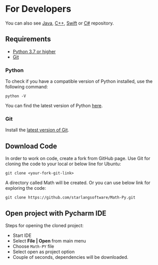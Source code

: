 For Developers
============
You can also see [Java](https://github.com/starlangsoftware/Math), [C++](https://github.com/starlangsoftware/Math-CPP), [Swift](https://github.com/starlangsoftware/Math-Swift) or [C#](https://github.com/starlangsoftware/Math-CPP) repository.

## Requirements

* [Python 3.7 or higher](#python)
* [Git](#git)

### Python 

To check if you have a compatible version of Python installed, use the following command:

    python -V
    
You can find the latest version of Python [here](https://www.python.org/downloads/).

### Git

Install the [latest version of Git](https://git-scm.com/book/en/v2/Getting-Started-Installing-Git).

## Download Code

In order to work on code, create a fork from GitHub page. 
Use Git for cloning the code to your local or below line for Ubuntu:

	git clone <your-fork-git-link>

A directory called Math will be created. Or you can use below link for exploring the code:

	git clone https://github.com/starlangsoftware/Math-Py.git

## Open project with Pycharm IDE

Steps for opening the cloned project:

* Start IDE
* Select **File | Open** from main menu
* Choose `Math-PY` file
* Select open as project option
* Couple of seconds, dependencies will be downloaded. 
